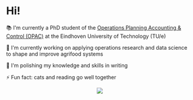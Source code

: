 # Hi!

:books: I'm currently a PhD student of the [Operations Planning Accounting & Control (OPAC)](https://www.tue.nl/en/research/research-groups/industrial-engineering/operations-planning-accounting-control) at the Eindhoven University of Technology (TU/e) 

:microscope: I'm currently working on applying operations research and data science to shape and improve agrifood systems

:seedling: I'm polishing my knowledge and skills in writing

⚡ Fun fact: cats and reading go well together

<div align="center">
<a href="https://mantimantilla.github.io/">
  <img align="center" src="https://github-readme-stats.vercel.app/api/top-langs/?username=AlfaimaSB&layout=compact&theme=radical&langs_count=4" />
</a>
</div>
